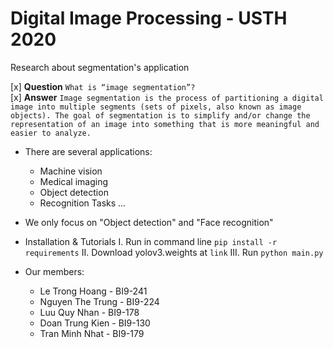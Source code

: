 # Digital Image Processing - USTH 2020
Research about segmentation's application

[x] <b>Question</b>
```What is “image segmentation”?```
<br>
[x] <b>Answer</b>
```Image segmentation is the process of partitioning a digital image into multiple segments (sets of pixels, also known as image objects). The goal of segmentation is to simplify and/or change the representation of an image into something that is more meaningful and easier to analyze.```
- There are several applications:
    - Machine vision
    - Medical imaging
    - Object detection
    - Recognition Tasks
    ...
- We only focus on "Object detection" and "Face recognition"

- Installation & Tutorials <update soon>
    I. Run in command line
        ```
        pip install -r requirements
        ```
    II. Download yolov3.weights at ```link```
    III. Run 
        ```
        python main.py
        ```

- Our members:
    + Le Trong Hoang - BI9-241
    + Nguyen The Trung - BI9-224
    + Luu Quy Nhan - BI9-178
    + Doan Trung Kien - BI9-130
    + Tran Minh Nhat - BI9-179
